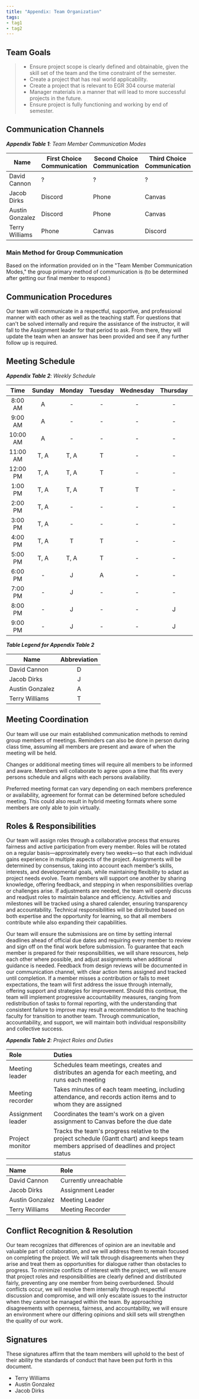 ```yaml
---
title: "Appendix: Team Organization"
tags:
- tag1
- tag2
---
```


## Team Goals 


>   * Ensure project scope is clearly defined and obtainable, given the skill set of the team and the time constraint of the semester.<!-- (Expectation management from the start.)-->
>   * Create a project that has real world applicability.  
>   * Create a project that is relevant to EGR 304 course material
>   * Manager materials in a manner that will lead to more successful projects in the future. 
>   * Ensure project is fully functioning and working by end of semester.

## Communication Channels

_**Appendix Table 1**: Team Member Communication Modes_

|Name                 | First Choice Communication | Second Choice Communication | Third Choice Communication |
|---------------------|----------------------------|-----------------------------|----------------------------|
|David Cannon |  ? | ? | ? |
|Jacob Dirks |  Discord | Phone | Canvas |
|Austin Gonzalez |  Discord | Phone | Canvas 
|Terry Williams  |  Phone | Canvas | Discord |

### Main Method for Group Communication

Based on the information provided on in the "Team Member Communication Modes," the group primary method of communication is (to be determined after getting our final member to respond.)
 
## Communication Procedures

Our team will communicate in a respectful, supportive, and professional manner with each other as well as the teaching staff. For questions that can't be solved internally and require the assistance of the instructor, it will fall to the Assignment leader for that period to ask. From there, they will update the team when an answer has been provided and see if any further follow up is required.
<!-- blocking questions out if we want to address them later - JD
1. How will your team communicate?  this will be solved via communication choices ideally top 2>
2. How will you handle instructor correspondence? Who is responsible? How will that be communicated with/back to the group? -->

## Meeting Schedule

_**Appendix Table 2**: Weekly Schedule_

<!-- this is a comment and here is what the chart is for:
When are you available and plan to work on this every week?
Jacob Dirks currently put in times that are extra nice for me to work but there are various other times-->

| Time | Sunday | Monday | Tuesday | Wednesday | Thursday | Friday | Saturday |
| :------: | :----: | :----: | :----: | :----: | :----: | :----: | :-----: |
| 8:00 AM | A | - | - | - | - | - | - |
| 9:00 AM | A | - | - | - | - | - | - |
| 10:00 AM | A | - | - | - | - | - | - |
| 11:00 AM | T, A| T, A| T | - | - | - | - |
| 12:00 PM | T, A| T, A| T | - | - | - | - |
| 1:00 PM | T, A| T, A| T | T | - | - | - |
| 2:00 PM | T, A| - | - | - | - | - | - |
| 3:00 PM | T, A| - | - | - | - | - | - |
| 4:00 PM | T, A| T | T | - | - | - | - |
| 5:00 PM | T, A| T, A| T | - | - | - | - |
| 6:00 PM | - | J | A | - | - | - | - |
| 7:00 PM | - | J | - | - | - | - | - |
| 8:00 PM | - | J | - | - | J | - | - |
| 9:00 PM | - | J | - | - | J | - | - |

_**Table Legend for Appendix Table 2**_

| Name | Abbreviation |
| ----- | :------: |
| David Cannon | D |
| Jacob Dirks | J |
| Austin Gonzalez | A |
| Terry Williams | T |


## Meeting Coordination

Our team will use our main established communication methods to remind group members of meetings. Reminders can also be done in person during class time, assuming all members are present and aware of when the meeting will be held.

Changes or additional meeting times will require all members to be informed and aware. Members will collaborate to agree upon a time that fits every persons schedule and aligns with each persons availability. 

Preferred meeting format can vary depending on each members preference or availability, agreement for format can be determined before scheduled meeting. This could also result in hybrid meeting formats where some members are only able to join virtually. 
<!-- Left other procedures empty at the moment -->


## Roles & Responsibilities

Our team will assign roles through a collaborative process that ensures fairness and active participation from every member. Roles will be rotated on a regular basis—approximately every two weeks—so that each individual gains experience in multiple aspects of the project. Assignments will be determined by consensus, taking into account each member’s skills, interests, and developmental goals, while maintaining flexibility to adapt as project needs evolve. Team members will support one another by sharing knowledge, offering feedback, and stepping in when responsibilities overlap or challenges arise. If adjustments are needed, the team will openly discuss and readjust roles to maintain balance and efficiency. Activities and milestones will be tracked using a shared calender, ensuring transparency and accountability. Technical responsibilities will be distributed based on both expertise and the opportunity for learning, so that all members contribute while also expanding their capabilities.

Our team will ensure the submissions are on time by setting internal deadlines ahead of official due dates and requiring every member to review and sign off on the final work before submission. To guarantee that each member is prepared for their responsibilities, we will share resources, help each other where possible, and adjust assignments when additional guidance is needed. Feedback from design reviews will be documented in our communication channel, with clear action items assigned and tracked until completion. If a member misses a contribution or fails to meet expectations, the team will first address the issue through internally, offering support and strategies for improvement. Should this continue, the team will implement progressive accountability measures, ranging from redistribution of tasks to formal reporting, with the understanding that consistent failure to improve may result a recommendation to the teaching faculty for transition to another team. Through communication, accountability, and support, we will maintain both individual responsibility and collective success.


_**Appendix Table 2**: Project Roles and Duties_

| **Role**          | **Duties**                                                                                                                                |
| :---------------- | :---------------------------------------------------------------------------------------------------------------------------------------- |
| Meeting leader    | Schedules team meetings, creates and distributes an agenda for each meeting, and runs each meeting                                        |
| Meeting recorder  | Takes minutes of each team meeting, including attendance, and records action items and to whom they are assigned                          |
| Assignment leader | Coordinates the team's work on a given assignment to Canvas before the due date                                                           |
| Project monitor   | Tracks the team's progress relative to the project schedule (Gantt chart) and keeps team members apprised of deadlines and project status |

| **Name**  | **Role**             |
|:----------|:---------------------|
| David Cannon|      Currently unreachable         |
|Jacob Dirks|  Assignment Leader   |
|Austin Gonzalez|Meeting Leader    |
|Terry Williams|Meeting Recorder|

## Conflict Recognition & Resolution

Our team recognizes that differences of opinion are an inevitable and valuable part of collaboration, and we will address them to remain focused on completing the project. We will talk through disagreements when they arise and treat them as opportunities for dialogue rather than obstacles to progress. To minimize conflicts of interest with the project, we will ensure that project roles and responsibilities are clearly defined and distributed fairly, preventing any one member from being overburdened. Should conflicts occur, we will resolve them internally through respectful discussion and compromise, and will only escalate issues to the instructor when they cannot be managed within the team. By approaching disagreements with openness, fairness, and accountability, we will ensure an environment where our differing opinions and skill sets will strengthen the quality of our work.


## Signatures

These signatures affirm that the team members will uphold to the best of their ability the standards of conduct that have been put forth in this document.<br>
   -  Terry Williams
   -  Austin Gonzalez
   -  Jacob Dirks